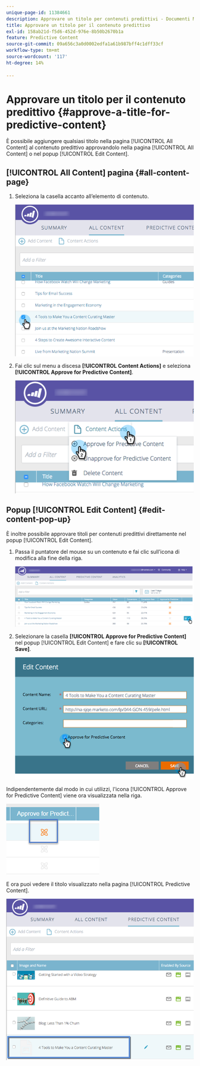 ```yaml
---
unique-page-id: 11384661
description: Approvare un titolo per contenuti predittivi - Documenti Marketo - Documentazione del prodotto
title: Approvare un titolo per il contenuto predittivo
exl-id: 158ab21d-f5d6-452d-976e-8b50b2670b1a
feature: Predictive Content
source-git-commit: 09a656c3a0d0002edfa1a61b987bff4c1dff33cf
workflow-type: tm+mt
source-wordcount: '117'
ht-degree: 14%

---
```


# Approvare un titolo per il contenuto predittivo {#approve-a-title-for-predictive-content}

È possibile aggiungere qualsiasi titolo nella pagina [!UICONTROL All Content] al contenuto predittivo approvandolo nella pagina [!UICONTROL All Content] o nel popup [!UICONTROL Edit Content].

## [!UICONTROL All Content] pagina {#all-content-page}

1. Seleziona la casella accanto all’elemento di contenuto.

   ![](assets/image2017-10-3-9-3a9-3a47.png)

1. Fai clic sul menu a discesa **[!UICONTROL Content Actions]** e seleziona **[!UICONTROL Approve for Predictive Content]**.

   ![](assets/image2017-10-3-9-3a10-3a31.png)

## Popup [!UICONTROL Edit Content] {#edit-content-pop-up}

È inoltre possibile approvare titoli per contenuti predittivi direttamente nel popup [!UICONTROL Edit Content].

1. Passa il puntatore del mouse su un contenuto e fai clic sull’icona di modifica alla fine della riga.

   ![](assets/image2017-10-3-9-3a14-3a55.png)

1. Selezionare la casella **[!UICONTROL Approve for Predictive Content]** nel popup [!UICONTROL Edit Content] e fare clic su **[!UICONTROL Save]**.

   ![](assets/image2017-10-3-9-3a15-3a35.png)

Indipendentemente dal modo in cui utilizzi, l&#39;icona [!UICONTROL Approve for Predictive Content] viene ora visualizzata nella riga.

![](assets/five.png)

E ora puoi vedere il titolo visualizzato nella pagina [!UICONTROL Predictive Content].

![](assets/image2017-10-3-9-3a16-3a45.png)
